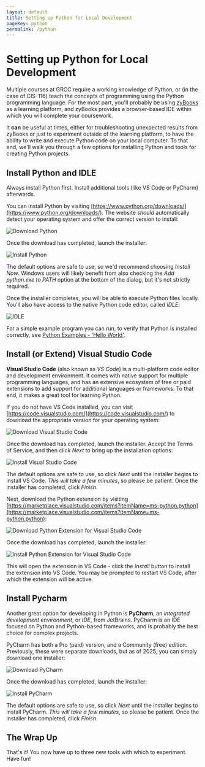 ```yaml
---
layout: default
title: Setting up Python for Local Development
pageKey: python
permalink: /python
---
```


# Setting up Python for Local Development

Multiple courses at GRCC require a working knowledge of Python, or (in the case of CIS-116) teach the concepts of programming 
using the Python programming language. For the most part, you'll probably be using [zyBooks](https://www.zybooks.com/) as a 
learning platform, and zyBooks provides a browser-based IDE within which you will complete your coursework.

It **can** be useful at times, either for troubleshooting unexpected results from zyBooks or just to experiment outside of the 
learning platform, to have the ability to write and execute Python code on your local computer. To that end, we'll walk you through a few options 
for installing Python and tools for creating Python projects.

## Install Python and IDLE

<div class="alert alert-primary">
    <i class="fas fa-exclamation-circle"></i> Always install Python first. Install additional tools (like VS Code or PyCharm) afterwards.
</div>

You can install Python by visiting [https://www.python.org/downloads/](https://www.python.org/downloads/). The website _should_ automatically detect 
your operating system and offer the correct version to install:

![Download Python](./images/download-python.png)

Once the download has completed, launch the installer:

![Install Python](./images/install-python.png)

The default options are safe to use, so we'd recommend choosing _Install Now_. Windows users will likely benefit from also checking the _Add python.exe to PATH_ 
option at the bottom of the dialog, but it's not strictly required.

Once the installer completes, you will be able to execute Python files locally. You'll also have access to the native Python code editor, called _IDLE_:

![IDLE](./images/idle.png)

For a simple example program you can run, to verify that Python is installed correctly, see [Python Examples - 'Hello World'](#).

## Install (or Extend) Visual Studio Code

**Visual Studio Code** (also known as _VS Code_) is a multi-platform code editor and development environment. It comes with native support for multiple programming 
languages, and has an extensive ecosystem of free or paid extensions to add support for additional languages or frameworks. To that end, it makes a great tool for 
learning Python.

If you do not have VS Code installed, you can visit [https://code.visualstudio.com/](https://code.visualstudio.com/) to download the appropriate version for your 
operating system:

![Download Visual Studio Code](./images/download-vs-code.png)

Once the download has completed, launch the installer. Accept the Terms of Service, and then click _Next_ to bring up the installation options:

![Install Visual Studio Code](./images/install-vs-code.png)

The default options are safe to use, so click _Next_ until the installer begins to install VS Code. _This will take a few minutes_, so please be patient. Once the 
installer has completed, click _Finish_.

Next, download the Python extension by visiting [https://marketplace.visualstudio.com/items?itemName=ms-python.python](https://marketplace.visualstudio.com/items?itemName=ms-python.python):

![Download Python Extension for Visual Studio Code](./images/download-python-vs-code.png)

Once the download has completed, launch the installer:

![Install Python Extension for Visual Studio Code](./images/install-python-vs-code.png)

This will open the extension in VS Code - click the _Install_ button to install the extension into VS Code. You may be prompted to restart VS Code, after which the 
extension will be active.

## Install Pycharm

Another great option for developing in Python is **PyCharm**, an _integrated development environment_, or _IDE_, from JetBrains. PyCharm is an IDE focused on Python and Python-based frameworks, and is probably the best choice for complex projects.

PyCharm has both a Pro (paid) version, and a Community (free) edition. Previously, these were separate downloads, but as of 2025, you can simply download one installer:

![Download PyCharm](./images/download-pycharm-ide.png)

Once the download has completed, launch the installer:

![Install PyCharm](./images/install-pycharm-ide.png)

The default options are safe to use, so click _Next_ until the installer begins to install PyCharm. _This will take a few minutes_, so please be patient. Once the 
installer has completed, click _Finish_.

## The Wrap Up

That's it! You now have up to three new tools with which to experiment. Have fun!
